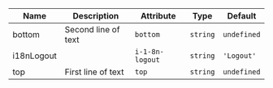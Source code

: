 | Name       | Description                   | Attribute        | Type                                      | Default             |
|------------|-------------------------------|------------------|-------------------------------------------|---------------------|
|<div className="Api__Table"> <div>bottom</div> <div className="Api__Table Docs__Tags"></div></div>| Second line of text | `bottom` | `string` | `undefined` |
|<div className="Api__Table"> <div>i18nLogout</div> <div className="Api__Table Docs__Tags"></div></div>|  | `i-1-8n-logout` | `string` | `'Logout'` |
|<div className="Api__Table"> <div>top</div> <div className="Api__Table Docs__Tags"></div></div>| First line of text | `top` | `string` | `undefined` |
